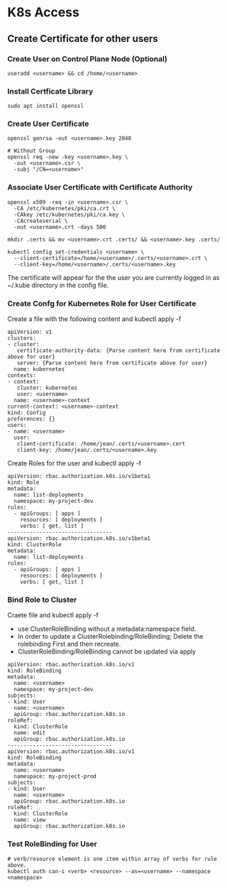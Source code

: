 # K8s Access

## Create Certificate for other users

### Create User on Control Plane Node (Optional)
```
useradd <username> && cd /home/<username>
```

### Install Certficate Library

```
sudo apt install openssl
```

### Create User Certificate
```
openssl genrsa -out <username>.key 2048

# Without Group
openssl req -new -key <username>.key \
  -out <username>.csr \
  -subj "/CN=<username>"
```

### Associate User Certificate with Certificate Authority
```
openssl x509 -req -in <username>.csr \
  -CA /etc/kubernetes/pki/ca.crt \
  -CAkey /etc/kubernetes/pki/ca.key \
  -CAcreateserial \
  -out <username>.crt -days 500

mkdir .certs && mv <username>.crt .certs/ && <username>.key .certs/

kubectl config set-credentials <username> \
  --client-certificate=/home/<username>/.certs/<username>.crt \
  --client-key=/home/<username>/.certs/<username>.key
```

The certificate will appear for the the user you are currently logged in as ~/.kube directory in the config file.

### Create Confg for Kubernetes Role for User Certificate

Create a file with the following content and kubectl apply -f <filename>

```
apiVersion: v1
clusters:
- cluster:
   certificate-authority-data: {Parse content here from certificate above for user}
   server: {Parse content here from certificate above for user}
  name: kubernetes
contexts:
- context:
   cluster: kubernetes
   user: <username>
  name: <username>-context
current-context: <username>-context
kind: Config
preferences: {}
users:
- name: <username>
  user:
   client-certificate: /home/jean/.certs/<username>.cert
   client-key: /home/jean/.certs/<username>.key
```

Create Roles for the user and kubectl apply -f <filename>

```
apiVersion: rbac.authorization.k8s.io/v1beta1
kind: Role
metadata:
  name: list-deployments
  namespace: my-project-dev
rules:
  - apiGroups: [ apps ]
    resources: [ deployments ]
    verbs: [ get, list ]
---------------------------------
apiVersion: rbac.authorization.k8s.io/v1beta1
kind: ClusterRole
metadata:
  name: list-deployments
rules:
  - apiGroups: [ apps ]
    resources: [ deployments ]
    verbs: [ get, list ]
```



### Bind Role to Cluster
Craete file and kubectl apply -f <filename>
- use ClusterRoleBinding without a metadata:namespace field.
- In order to update a ClusterRolebinding/RoleBinding; Delete the rolebinding First and then recreate.
- ClusterRoleBinding/RoleBinding cannot be updated via apply
```
apiVersion: rbac.authorization.k8s.io/v1
kind: RoleBinding
metadata:
  name: <username>
  namespace: my-project-dev
subjects:
- kind: User
  name: <username>
  apiGroup: rbac.authorization.k8s.io
roleRef:
  kind: ClusterRole
  name: edit
  apiGroup: rbac.authorization.k8s.io
---------------------------------
apiVersion: rbac.authorization.k8s.io/v1
kind: RoleBinding
metadata:
  name: <username>
  namespace: my-project-prod
subjects:
- kind: User
  name: <username>
  apiGroup: rbac.authorization.k8s.io
roleRef:
  kind: ClusterRole
  name: view
  apiGroup: rbac.authorization.k8s.io
```

### Test RoleBinding for User
```
# verb/resource element is one item within array of verbs for rule above.
kubectl auth can-i <verb> <resource> --as=<username> --namespace <namespace>
```
